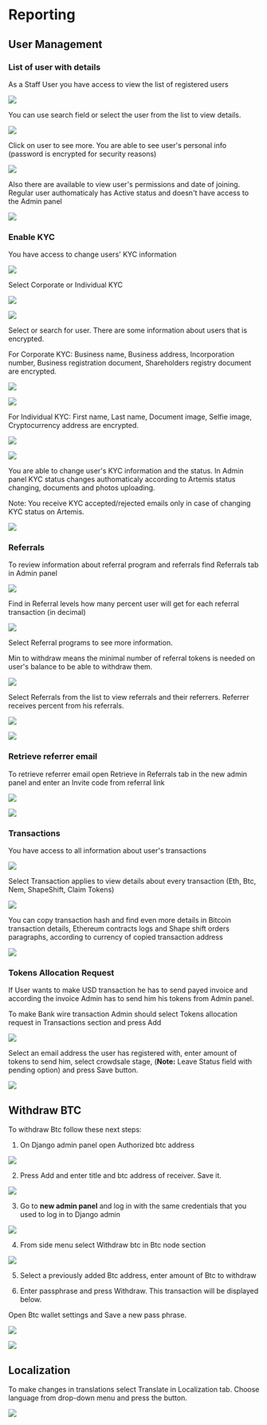 # Reporting

## **User Management**

### **List of user with details**

As a Staff User you have access to view the list of registered users

![](../../.gitbook/assets/image%20%287%29.png)

You can use search field or select the user from the list to view details.

![](../../.gitbook/assets/image%20%2813%29.png)

Click on user to see more. You are able to see user's personal info \(password is encrypted for security reasons\)

![](../../.gitbook/assets/image%20%2816%29.png)

Also there are available to view user's permissions and date of joining. Regular user authomaticaly has Active status and doesn't have access to the Admin panel

![](../../.gitbook/assets/image%20%283%29.png)

### **Enable KYC**

You have access to change users' KYC information

![](../../.gitbook/assets/image%20%2812%29.png)

Select Corporate or Individual KYC

![](../../.gitbook/assets/image%20%2837%29.png)

![](../../.gitbook/assets/image%20%2828%29.png)

Select or search for user. There are some information about users that is encrypted.

For Corporate KYC: Business name, Business address, Incorporation number, Business registration document, Shareholders registry document are encrypted.

![](../../.gitbook/assets/image%20%286%29.png)

![](../../.gitbook/assets/image%20%284%29.png)

For Individual KYC: First name, Last name, Document image, Selfie image, Cryptocurrency address are encrypted.

![](../../.gitbook/assets/image%20%2830%29.png)

![](../../.gitbook/assets/image%20%2835%29.png)

You are able to change user's KYC information and the status. In Admin panel KYC status changes authomaticaly according to Artemis status changing, documents and photos uploading.

Note: You receive KYC accepted/rejected emails only in case of changing KYC status on Artemis.

![](../../.gitbook/assets/image%20%2832%29.png)



### **Referrals**

To review information about referral program and referrals find Referrals tab in Admin panel

![](../../.gitbook/assets/image%20%2821%29.png)

Find in Referral levels how many percent user will get for each referral transaction \(in decimal\)

![](../../.gitbook/assets/image%20%2833%29.png)

Select Referral programs to see more information.

Min to withdraw means the minimal number of referral tokens is needed on user's balance to be able to withdraw them.

![](../../.gitbook/assets/image%20%2827%29.png)

Select Referrals from the list to view referrals and their referrers. Referrer receives percent from his referrals.

![](../../.gitbook/assets/image%20%2823%29.png)

![](../../.gitbook/assets/image%20%2810%29.png)

### **Retrieve referrer email**

To retrieve referrer email open Retrieve in Referrals tab in the new admin panel and enter an Invite code from referral link

![](../../.gitbook/assets/image%20%2817%29.png)

![](../../.gitbook/assets/image%20%2819%29.png)

### **Transactions**

You have access to all information about user's transactions

![](../../.gitbook/assets/image%20%282%29.png)

Select Transaction applies to view details about every transaction \(Eth, Btc, Nem, ShapeShift, Claim Tokens\)

![](../../.gitbook/assets/image%20%281%29.png)

You can copy transaction hash and find even more details in Bitcoin transaction details, Ethereum contracts logs and Shape shift orders paragraphs, according to currency of copied transaction address

![](../../.gitbook/assets/image%20%2825%29.png)

### **Tokens Allocation Request**

If User wants to make USD transaction he has to send payed invoice and according the invoice Admin has to send him his tokens from Admin panel.

To make Bank wire transaction Admin should select Tokens allocation request in Transactions section and press Add

![](../../.gitbook/assets/image.png)

Select an email address the user has registered with, enter amount of tokens to send him, select crowdsale stage, \(**Note:** Leave Status field with pending option\) and press Save button.

![](../../.gitbook/assets/image%20%289%29.png)

## **Withdraw BTC**

To withdraw Btc follow these next steps:

1. On Django admin panel open Authorized btc address



![](../../.gitbook/assets/image%20%2818%29.png)

2. Press Add and enter  title and btc address of receiver. Save it.

![](../../.gitbook/assets/image%20%2826%29.png)

3. Go to **new admin panel** and log in with the same credentials that you used to log in to Django admin

![](../../.gitbook/assets/image%20%2814%29.png)

4. From side menu select Withdraw btc in Btc node section

![](../../.gitbook/assets/image%20%2831%29.png)

5. Select a previously added Btc address, enter amount of Btc to withdraw

6. Enter passphrase and press Withdraw. This transaction will be displayed below.

Open Btc wallet settings and Save a new pass phrase. 

![](../../.gitbook/assets/image%20%2834%29.png)

![](../../.gitbook/assets/image%20%285%29.png)

## Localization

To make changes in translations select Translate in Localization tab. Choose language from drop-down menu and press the button.

![](../../.gitbook/assets/image%20%2838%29.png)

